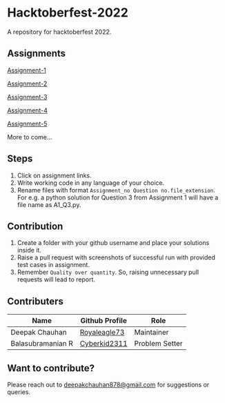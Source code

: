 # Hacktoberfest-2022
A repository for hacktoberfest 2022.

## Assignments

[Assignment-1](https://docs.google.com/document/d/1xPcP4Vr6dR4ajf-Ckk43ivCRLO9TunMdzOzjZcBbQ4g/edit?usp=sharing)

[Assignment-2](https://docs.google.com/document/d/1fGpSr-1TVc6yLpso6Dq1CMRsH45vCo7o1WsJ950CDvM/edit?usp=sharing)

[Assignment-3](https://docs.google.com/document/d/1BRdaHrlRGwq3VcZS6I1tbODD0pSOd4Fi_wvcJcjPAB0/edit?usp=sharing)

[Assignment-4](https://docs.google.com/document/d/1-_kPlr5U7442yJIOVl-sQYFVzXmvm5NEbpWplJe2iY4/edit?usp=sharing)

[Assignment-5](https://docs.google.com/document/d/15Wbs2_AR30HKG6S4fFn42VMSnUL3S9AX7aQURobhKqA/edit?usp=sharing)

More to come...

## Steps

1. Click on assignment links.
2. Write working code in any language of your choice.
3. Rename files with format `Assignment_no Question no.file_extension`. For e.g. a python solution for Question 3 from Assignment 1 will have a file name as A1_Q3.py.


## Contribution

1. Create a folder with your github username and place your solutions inside it.
2. Raise a pull request with screenshots of successful run with provided test cases in assignment.
3. Remember `Quality over quantity`. So, raising unnecessary pull requests will lead to report.

## Contributers

|Name|Github Profile|Role|
|---|---|---|
|Deepak Chauhan|[Royaleagle73](https://github.com/RoyalEagle73)|Maintainer|
|Balasubramanian R|[Cyberkid2311](https://github.com/Cyberkid2311)|Problem Setter|

## Want to contribute?

Please reach out to deepakchauhan878@gmail.com for suggestions or queries.
